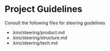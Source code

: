 # Project Guidelines
    
Consult the following files for steering guidelines
* .kiro/steering/product.md
* .kiro/steering/structure.md
* .kiro/steering/tech.md
